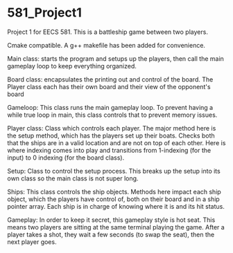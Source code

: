 # 581_Project1
Project 1 for EECS 581.  This is a battleship game between two players. 

Cmake compatible. A g++ makefile has been added for convenience.

Main class: starts the program and setups up the players, then call the main gameplay loop to keep everything organized.

Board class: encapsulates the printing out and control of the board.  The Player class each has their own board and their view of the opponent's board

Gameloop: This class runs the main gameplay loop.  To prevent having a while true loop in main, this class controls that to prevent memory issues.

Player class: Class which controls each player.  The major method here is the setup method, which has the players set up their boats.  Checks both
that the ships are in a valid location and are not on top of each other.  Here is where indexing comes into play and transitions from 1-indexing
(for the input) to 0 indexing (for the board class).

Setup: Class to control the setup process.  This breaks up the setup into its own class so the main class is not super long.

Ships: This class controls the ship objects.  Methods here impact each ship object, which the players have control of, both on their board and in
a ship pointer array.  Each ship is in charge of knowing where it is and its hit status.

Gameplay: In order to keep it secret, this gameplay style is hot seat.  This means two players are sitting at the same terminal playing the game.
After a player takes a shot, they wait a few seconds (to swap the seat), then the next player goes.
